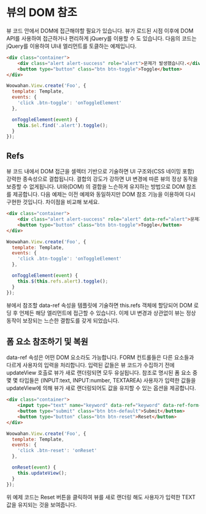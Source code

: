 # 뷰의 DOM 참조

뷰 코드 안에서 DOM에 접근해야할 필요가 있습니다.
뷰가 로드된 시점 이후에 DOM API를 사용하여 접근하거나 편리하게 jQuery를 이용할 수 도 있습니다.
다음의 코드는 jQuery를 이용하여 UI내 엘리먼트를 토클하는 예제입니다.

```html
<div class="container">
    <div class="alert alert-success" role="alert">문제가 발생했습니다.</div>
    <button type="button" class="btn btn-toggle">Toggle</button>
</div>
```

```javascript
Woowahan.View.create('Foo', {
  template: Template,
  events: {
    'click .btn-toggle': 'onToggleElement'
  },

  onToggleElement(event) {
    this.$el.find('.alert').toggle();
  }
});
```

## Refs

뷰 코드 내에서 DOM 접근을 셀렉터 기반으로 기술하면 UI 구조와(CSS 네이밍 포함) 강력한 종속성으로 결합됩니다.
결합의 강도가 강하면 UI 변경에 따른 뷰의 정상 동작을 보증할 수 없게됩니다.
UI와(DOM) 의 결합을 느슨하게 유지하는 방법으로 DOM 참조를 제공합니다.
다음 예제는 이전 예제와 동일하지만 DOM 참조 기능을 이용하여 다시 구현한 것입니다.
차이점을 비교해 보세요.

```html
<div class="container">
    <div class="alert alert-success" role="alert" data-ref="alert">문제가 발생했습니다.</div>
    <button type="button" class="btn btn-toggle">Toggle</button>
</div>
```

```javascript
Woowahan.View.create('Foo', {
  template: Template,
  events: {
    'click .btn-toggle': 'onToggleElement'
  },

  onToggleElement(event) {
    this.$(this.refs.alert).toggle();
  }
});
```

뷰에서 참조할 data-ref 속성을 템플릿에 기술하면 this.refs 객체에 할당되어 DOM 로딩 후 언제든 해당 엘리먼트에 접근할 수 있습니다.
이제 UI 변경과 상관없이 뷰는 정상 동작이 보장되는 느슨한 결합도를 갖게 되었습니다.

## 폼 요소 참조하기 및 복원

data-ref 속성은 어떤 DOM 요소라도 가능합니다.
FORM 컨트롤들은 다른 요소들과 다르게 사용자의 입력을 처리합니다.
입력된 값들은 뷰 코드가 수집하기 전에 updateView 호출로 뷰가 새로 랜더링되면 모두 유실됩니다.
참조로 명시된 폼 요소 중 몇 몇 타입들은 (INPUT:text, INPUT:number, TEXTAREA) 사용자가 입력한 값들을 updateView에 의해 뷰가 새로 랜더링되어도 값을 유지할 수 있는 옵션을 제공합니다.

```html
<div class="container">
    <input type="text" name="keyword" data-ref="keyword" data-ref-form-restore="true">
    <button type="submit" class="btn btn-default">Submit</button>
    <button type="button" class="btn btn-reset">Reset</button>
</div>
```

```javascript
Woowahan.View.create('Foo', {
  template: Template,
  events: {
    'click .btn-reset': 'onReset'
  },

  onReset(event) {
    this.updateView();    
  }
});
```

위 예제 코드는 Reset 버튼을 클릭하여 뷰를 새로 랜더링 해도 사용자가 입력한 TEXT 값을 유지되는 것을 보여줍니다.
